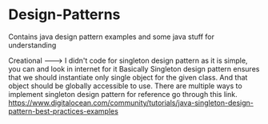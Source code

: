 # Design-Patterns
Contains java design pattern examples and some java stuff for understanding

Creational ---> I didn't code for singleton design pattern as it is simple, you can and look in internet for it
Basically Singleton design pattern ensures that we should instantiate only single object for the given class.
And that object should be globally accessible to use.
There are multiple ways to implement singleton design pattern for reference go through this link.
https://www.digitalocean.com/community/tutorials/java-singleton-design-pattern-best-practices-examples
